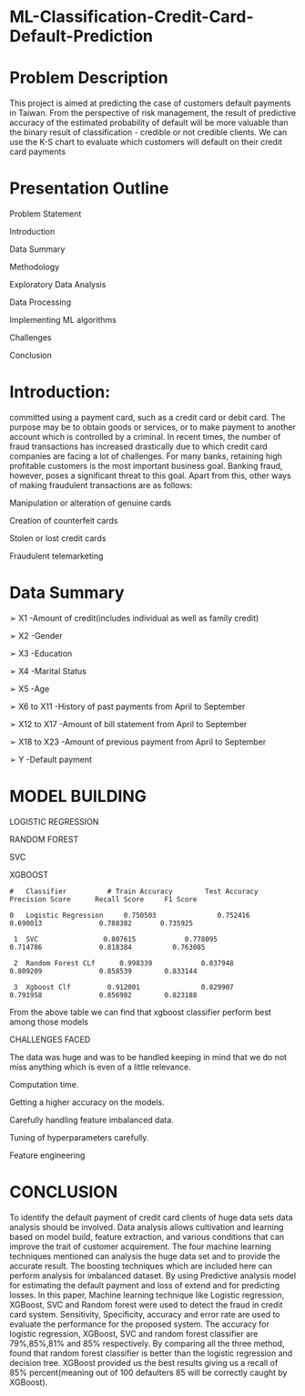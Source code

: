 # ML-Classification-Credit-Card-Default-Prediction

# Problem Description​

This project is aimed at predicting the case of customers default payments in Taiwan. From the perspective of risk management, the result of predictive accuracy of the estimated probability of default will be more valuable than the binary result of classification - credible or not credible clients. We can use the K-S chart to evaluate which customers will default on their credit card payments​

# Presentation Outline

Problem Statement​

Introduction​

Data Summary​

Methodology​

Exploratory Data Analysis​

Data Processing​

Implementing ML algorithms​

Challenges​

Conclusion​

# Introduction:​
committed using a payment card, such as a credit card or debit card. The purpose may be to obtain goods or services, or to make payment to another account which is controlled by a criminal. In recent times, the number of fraud transactions has increased drastically due to which credit card companies are facing a lot of challenges. For many banks, retaining high profitable customers is the most important business goal. Banking fraud, however, poses a significant threat to this goal. Apart from this, other ways of making fraudulent transactions are as follows:​

Manipulation or alteration of genuine cards​

Creation of counterfeit cards​

Stolen or lost credit cards​

Fraudulent telemarketing​

# Data Summary

➢ X1 -Amount of credit(includes individual as well as family credit) 

➢ X2 -Gender 

➢ X3 -Education 

➢ X4 -Marital Status 

➢ X5 -Age 

➢ X6 to X11 -History of past payments from April to September 

➢ X12 to X17 -Amount of bill statement from April to September 

➢ X18 to X23 -Amount of previous payment from April to September 

➢ Y -Default payment 

# MODEL BUILDING​

LOGISTIC REGRESSION ​

RANDOM FOREST ​

SVC​

XGBOOST ​

    #   Classifier          # Train Accuracy	    Test Accuracy      Precision Score      Recall Score     F1 Score
    
    0	Logistic Regression  	0.750503	           0.752416           	0.690013	          0.788382	     0.735925
    
     1	SVC	               0.807615	           0.778095	            0.714786	          0.818384      	0.763085
     
     2	Random Forest CLf	   0.998339	           0.837948	            0.809209	          0.858539	      0.833144
     
     3	Xgboost Clf        	0.912001	           0.829907	            0.791958	          0.856982	      0.823188
  

From the above table we can find that xgboost classifier perform best among those models​

CHALLENGES FACED​

The data was huge and was to be handled keeping in mind that we do not miss anything which is even of a little relevance.​

Computation time.​

Getting a higher accuracy on the models.​

Carefully handling feature imbalanced data.​

Tuning of hyperparameters carefully.​

Feature engineering​

# CONCLUSION

To identify the default payment of credit card clients of huge data sets data analysis should be involved. Data analysis allows cultivation and learning based on model build, feature extraction, and various conditions that can improve the trait of customer acquirement. The four machine learning techniques mentioned can analysis the huge data set and to provide the accurate result. The boosting techniques which are included here can perform analysis for imbalanced dataset. By using Predictive analysis model for estimating the default payment and loss of extend and for predicting losses. In this paper, Machine learning technique like Logistic regression,  XGBoost, SVC and Random forest were used to detect the fraud in credit card system. Sensitivity, Specificity, accuracy and error rate are used to evaluate the performance for the proposed system. The accuracy for logistic regression, XGBoost, SVC and random forest classifier are 79%,85%,81% and 85% respectively. By comparing all the three method, found that random forest classifier is better than the logistic regression and decision tree. XGBoost provided us the best results giving us a recall of 85% percent(meaning out of 100 defaulters 85 will be correctly caught by XGBoost).


